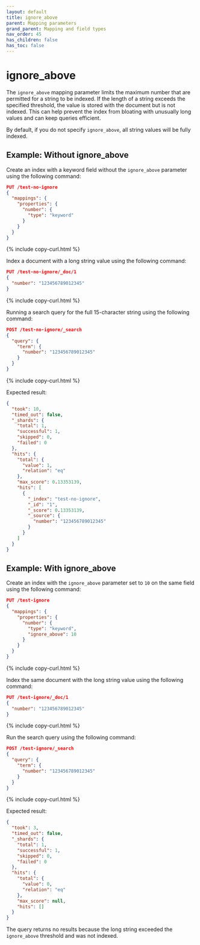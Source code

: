 ```yaml
---
layout: default
title: ignore_above
parent: Mapping parameters
grand_parent: Mapping and field types
nav_order: 45
has_children: false
has_toc: false
---
```


# ignore_above

The `ignore_above` mapping parameter limits the maximum number that are permitted for a string to be indexed. If the length of a string exceeds the specified threshold, the value is stored with the document but is not indexed. This can help prevent the index from bloating with unusually long values and can keep queries efficient.

By default, if you do not specify `ignore_above`, all string values will be fully indexed.

## Example: Without ignore_above

Create an index with a keyword field without the `ignore_above` parameter using the following command:

```json
PUT /test-no-ignore
{
  "mappings": {
    "properties": {
      "number": {
        "type": "keyword"
      }
    }
  }
}
```
{% include copy-curl.html %}

Index a document with a long string value using the following command:

```json
PUT /test-no-ignore/_doc/1
{
  "number": "123456789012345"
}
```
{% include copy-curl.html %}

Running a search query for the full 15-character string using the following command:

```json
POST /test-no-ignore/_search
{
  "query": {
    "term": {
      "number": "123456789012345"
    }
  }
}
```
{% include copy-curl.html %}

Expected result:

```json
{
  "took": 10,
  "timed_out": false,
  "_shards": {
    "total": 1,
    "successful": 1,
    "skipped": 0,
    "failed": 0
  },
  "hits": {
    "total": {
      "value": 1,
      "relation": "eq"
    },
    "max_score": 0.13353139,
    "hits": [
      {
        "_index": "test-no-ignore",
        "_id": "1",
        "_score": 0.13353139,
        "_source": {
          "number": "123456789012345"
        }
      }
    ]
  }
}
```

## Example: With ignore_above

Create an index with the `ignore_above` parameter set to `10` on the same field using the following command:

```json
PUT /test-ignore
{
  "mappings": {
    "properties": {
      "number": {
        "type": "keyword",
        "ignore_above": 10
      }
    }
  }
}
```
{% include copy-curl.html %}

Index the same document with the long string value using the following command:

```json
PUT /test-ignore/_doc/1
{
  "number": "123456789012345"
}
```
{% include copy-curl.html %}

Run the search query using the following command:

```json
POST /test-ignore/_search
{
  "query": {
    "term": {
      "number": "123456789012345"
    }
  }
}
```
{% include copy-curl.html %}

Expected result:

```json
{
  "took": 3,
  "timed_out": false,
  "_shards": {
    "total": 1,
    "successful": 1,
    "skipped": 0,
    "failed": 0
  },
  "hits": {
    "total": {
      "value": 0,
      "relation": "eq"
    },
    "max_score": null,
    "hits": []
  }
}
```

The query returns no results because the long string exceeded the `ignore_above` threshold and was not indexed.
